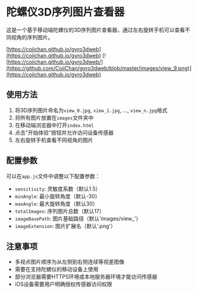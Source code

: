 # 陀螺仪3D序列图片查看器

这是一个基于移动端陀螺仪的3D序列图片查看器，通过左右旋转手机可以查看不同视角的序列图片。

[https://coiichan.github.io/gyro3dweb](https://coiichan.github.io/gyro3dweb)
[![https://coiichan.github.io/gyro3dweb/](https://github.com/CoiiChan/gyro3dweb/blob/master/images/view_9.png)](https://coiichan.github.io/gyro3dweb)
## 使用方法

1. 将3D序列图片命名为`view_0.jpg`, `view_1.jpg`, ..., `view_n.jpg`格式
2. 将所有图片放置在`images`文件夹中
3. 在移动端浏览器中打开`index.html`
4. 点击"开始体验"按钮并允许访问设备传感器
5. 左右旋转手机查看不同视角的图片

## 配置参数

可以在`app.js`文件中调整以下配置参数：
- `sensitivity`: 灵敏度系数（默认1.5）
- `minAngle`: 最小旋转角度（默认-30）
- `maxAngle`: 最大旋转角度（默认30）
- `totalImages`: 序列图片总数（默认17）
- `imageBasePath`: 图片基础路径（默认'images/view_'）
- `imageExtension`: 图片扩展名（默认'.png'）

## 注意事项
- 多视点图片顺序为从左侧到右侧连续等视差图像
- 需要在支持陀螺仪的移动设备上使用
- 部分浏览器需要HTTPS环境或本地服务器环境才能访问传感器
- iOS设备需要用户明确授权传感器访问权限
